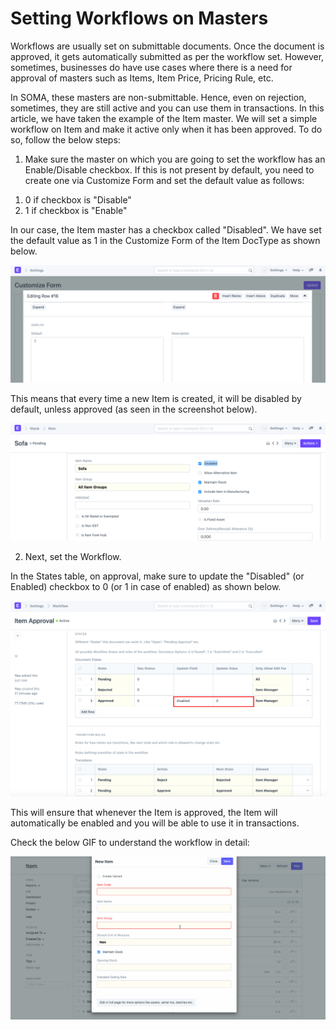
# Setting Workflows on Masters


Workflows are usually set on submittable documents. Once the document is approved, it gets automatically submitted as per the workflow set. However, sometimes, businesses do have use cases where there is a need for approval of masters such as Items, Item Price, Pricing Rule, etc.

  


In SOMA, these masters are non-submittable. Hence, even on rejection, sometimes, they are still active and you can use them in transactions. In this article, we have taken the example of the Item master. We will set a simple workflow on Item and make it active only when it has been approved. To do so, follow the below steps:

  


1) Make sure the master on which you are going to set the workflow has an Enable/Disable checkbox. If this is not present by default, you need to create one via Customize Form and set the default value as follows:

1. 0 if checkbox is "Disable"
2. 1 if checkbox is "Enable"

In our case, the Item master has a checkbox called "Disabled". We have set the default value as 1 in the Customize Form of the Item DocType as shown below.

  


![](/files/ubLZfPq.png)

  


This means that every time a new Item is created, it will be disabled by default, unless approved (as seen in the screenshot below). 

  


![](/files/yPOQ2fT.png)

  


  


2) Next, set the Workflow.

  


In the States table, on approval, make sure to update the "Disabled" (or Enabled) checkbox to 0 (or 1 in case of enabled) as shown below.

  


  


![](/files/Qf3QXyo.png)

  


This will ensure that whenever the Item is approved, the Item will automatically be enabled and you will be able to use it in transactions.

  


Check the below GIF to understand the workflow in detail:

  


![](/files/olzpAk2.gif)


